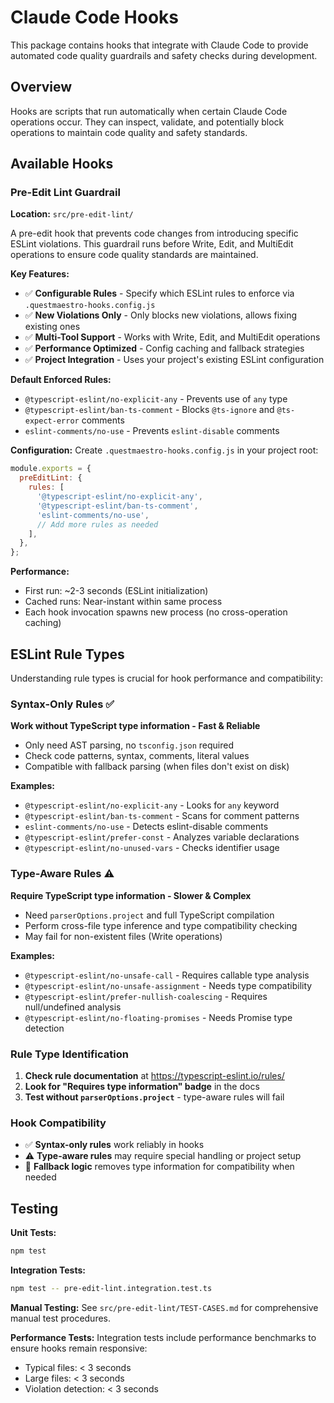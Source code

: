 # Claude Code Hooks

This package contains hooks that integrate with Claude Code to provide automated code quality guardrails and safety
checks during development.

## Overview

Hooks are scripts that run automatically when certain Claude Code operations occur. They can inspect, validate, and
potentially block operations to maintain code quality and safety standards.

## Available Hooks

### Pre-Edit Lint Guardrail

**Location:** `src/pre-edit-lint/`

A pre-edit hook that prevents code changes from introducing specific ESLint violations. This guardrail runs before
Write, Edit, and MultiEdit operations to ensure code quality standards are maintained.

**Key Features:**

- ✅ **Configurable Rules** - Specify which ESLint rules to enforce via `.questmaestro-hooks.config.js`
- ✅ **New Violations Only** - Only blocks new violations, allows fixing existing ones
- ✅ **Multi-Tool Support** - Works with Write, Edit, and MultiEdit operations
- ✅ **Performance Optimized** - Config caching and fallback strategies
- ✅ **Project Integration** - Uses your project's existing ESLint configuration

**Default Enforced Rules:**

- `@typescript-eslint/no-explicit-any` - Prevents use of `any` type
- `@typescript-eslint/ban-ts-comment` - Blocks `@ts-ignore` and `@ts-expect-error` comments
- `eslint-comments/no-use` - Prevents `eslint-disable` comments

**Configuration:**
Create `.questmaestro-hooks.config.js` in your project root:

```javascript
module.exports = {
  preEditLint: {
    rules: [
      '@typescript-eslint/no-explicit-any',
      '@typescript-eslint/ban-ts-comment',
      'eslint-comments/no-use',
      // Add more rules as needed
    ],
  },
};
```

**Performance:**

- First run: ~2-3 seconds (ESLint initialization)
- Cached runs: Near-instant within same process
- Each hook invocation spawns new process (no cross-operation caching)

## ESLint Rule Types

Understanding rule types is crucial for hook performance and compatibility:

### Syntax-Only Rules ✅

**Work without TypeScript type information - Fast & Reliable**

- Only need AST parsing, no `tsconfig.json` required
- Check code patterns, syntax, comments, literal values
- Compatible with fallback parsing (when files don't exist on disk)

**Examples:**

- `@typescript-eslint/no-explicit-any` - Looks for `any` keyword
- `@typescript-eslint/ban-ts-comment` - Scans for comment patterns
- `eslint-comments/no-use` - Detects eslint-disable comments
- `@typescript-eslint/prefer-const` - Analyzes variable declarations
- `@typescript-eslint/no-unused-vars` - Checks identifier usage

### Type-Aware Rules ⚠️

**Require TypeScript type information - Slower & Complex**

- Need `parserOptions.project` and full TypeScript compilation
- Perform cross-file type inference and type compatibility checking
- May fail for non-existent files (Write operations)

**Examples:**

- `@typescript-eslint/no-unsafe-call` - Requires callable type analysis
- `@typescript-eslint/no-unsafe-assignment` - Needs type compatibility
- `@typescript-eslint/prefer-nullish-coalescing` - Requires null/undefined analysis
- `@typescript-eslint/no-floating-promises` - Needs Promise type detection

### Rule Type Identification

1. **Check rule documentation** at https://typescript-eslint.io/rules/
2. **Look for "Requires type information" badge** in the docs
3. **Test without `parserOptions.project`** - type-aware rules will fail

### Hook Compatibility

- ✅ **Syntax-only rules** work reliably in hooks
- ⚠️ **Type-aware rules** may require special handling or project setup
- 🔄 **Fallback logic** removes type information for compatibility when needed

## Testing

**Unit Tests:**

```bash
npm test
```

**Integration Tests:**

```bash
npm test -- pre-edit-lint.integration.test.ts
```

**Manual Testing:**
See `src/pre-edit-lint/TEST-CASES.md` for comprehensive manual test procedures.

**Performance Tests:**
Integration tests include performance benchmarks to ensure hooks remain responsive:

- Typical files: < 3 seconds
- Large files: < 3 seconds
- Violation detection: < 3 seconds
